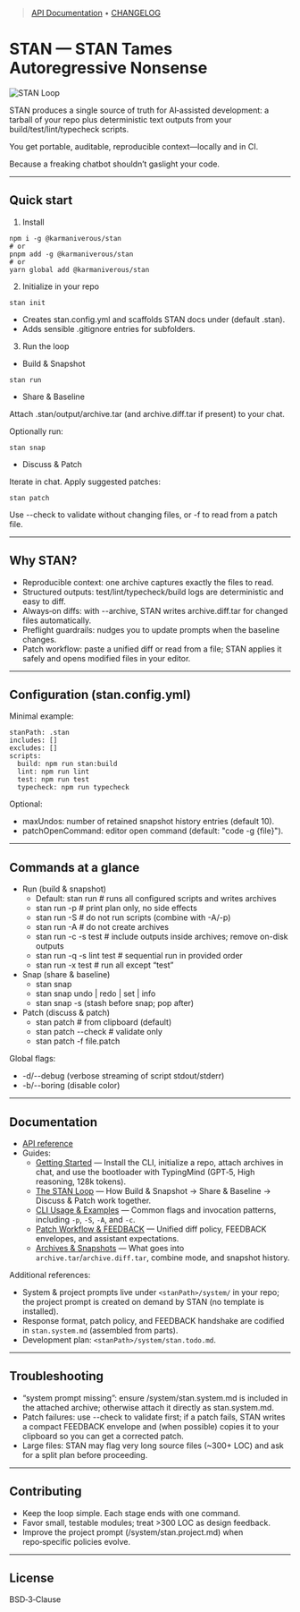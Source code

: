 <!-- TYPEDOC_EXCLUDE -->

> [API Documentation](https://karmaniverous.github.io/stan) • [CHANGELOG](https://github.com/karmaniverous/stan/tree/main/CHANGELOG.md)

<!-- /TYPEDOC_EXCLUDE -->

# STAN — STAN Tames Autoregressive Nonsense

![STAN Loop](https://github.com/karmaniverous/stan/raw/main/assets/stan-loop.png)

STAN produces a single source of truth for AI‑assisted development: a tarball of your repo plus deterministic text outputs from your build/test/lint/typecheck scripts.

You get portable, auditable, reproducible context—locally and in CI.

Because a freaking chatbot shouldn’t gaslight your code.

---

## Quick start

1. Install

```
npm i -g @karmaniverous/stan
# or
pnpm add -g @karmaniverous/stan
# or
yarn global add @karmaniverous/stan
```

2. Initialize in your repo

```
stan init
```

- Creates stan.config.yml and scaffolds STAN docs under <stanPath> (default .stan).
- Adds sensible .gitignore entries for <stanPath> subfolders.

3. Run the loop

- Build & Snapshot

```
stan run
```

- Share & Baseline

Attach .stan/output/archive.tar (and archive.diff.tar if present) to your chat.

Optionally run:

```
stan snap
```

- Discuss & Patch

Iterate in chat. Apply suggested patches:

```
stan patch
```

Use --check to validate without changing files, or -f <file> to read from a patch file.

---

## Why STAN?

- Reproducible context: one archive captures exactly the files to read.
- Structured outputs: test/lint/typecheck/build logs are deterministic and easy to diff.
- Always‑on diffs: with --archive, STAN writes archive.diff.tar for changed files automatically.
- Preflight guardrails: nudges you to update prompts when the baseline changes.
- Patch workflow: paste a unified diff or read from a file; STAN applies it safely and opens modified files in your editor.

---

## Configuration (stan.config.yml)

Minimal example:

```
stanPath: .stan
includes: []
excludes: []
scripts:
  build: npm run stan:build
  lint: npm run lint
  test: npm run test
  typecheck: npm run typecheck
```

Optional:

- maxUndos: number of retained snapshot history entries (default 10).
- patchOpenCommand: editor open command (default: "code -g {file}").

---

## Commands at a glance

- Run (build & snapshot)
  - Default: stan run              # runs all configured scripts and writes archives
  - stan run -p                    # print plan only, no side effects
  - stan run -S                    # do not run scripts (combine with -A/-p)
  - stan run -A                    # do not create archives
  - stan run -c -s test            # include outputs inside archives; remove on-disk outputs
  - stan run -q -s lint test       # sequential run in provided order
  - stan run -x test               # run all except “test”
- Snap (share & baseline)
  - stan snap
  - stan snap undo | redo | set <index> | info
  - stan snap -s (stash before snap; pop after)
- Patch (discuss & patch)
  - stan patch           # from clipboard (default)
  - stan patch --check   # validate only
  - stan patch -f file.patch

Global flags:

- -d/--debug (verbose streaming of script stdout/stderr)
- -b/--boring (disable color)
---

## Documentation

- [API reference](https://docs.karmanivero.us/stan)
- Guides:
  - [Getting Started](https://docs.karmanivero.us/stan/documents/getting-started) — Install the CLI, initialize a repo, attach archives in chat, and use the bootloader with TypingMind (GPT‑5, High reasoning, 128k tokens).
  - [The STAN Loop](https://docs.karmanivero.us/stan/documents/the-stan-loop) — How Build & Snapshot → Share & Baseline → Discuss & Patch work together.
  - [CLI Usage & Examples](https://docs.karmanivero.us/stan/documents/cli-examples) — Common flags and invocation patterns, including `-p`, `-S`, `-A`, and `-c`.
  - [Patch Workflow & FEEDBACK](https://docs.karmanivero.us/stan/documents/patch-workflow) — Unified diff policy, FEEDBACK envelopes, and assistant expectations.
  - [Archives & Snapshots](https://docs.karmanivero.us/stan/documents/archives-and-snapshots) — What goes into `archive.tar`/`archive.diff.tar`, combine mode, and snapshot history.

Additional references:
- System & project prompts live under `<stanPath>/system/` in your repo; the project prompt is created on demand by STAN (no template is installed).
- Response format, patch policy, and FEEDBACK handshake are codified in `stan.system.md` (assembled from parts).
- Development plan: `<stanPath>/system/stan.todo.md`.
---

## Troubleshooting
- “system prompt missing”: ensure <stanPath>/system/stan.system.md is included in the attached archive; otherwise attach it directly as stan.system.md.
- Patch failures: use --check to validate first; if a patch fails, STAN writes a compact FEEDBACK envelope and (when possible) copies it to your clipboard so you can get a corrected patch.
- Large files: STAN may flag very long source files (~300+ LOC) and ask for a split plan before proceeding.

---

## Contributing

- Keep the loop simple. Each stage ends with one command.
- Favor small, testable modules; treat >300 LOC as design feedback.
- Improve the project prompt (<stanPath>/system/stan.project.md) when repo‑specific policies evolve.

---

## License

BSD‑3‑Clause
